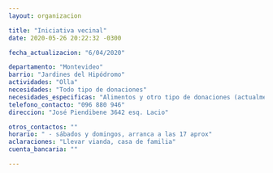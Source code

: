 ```yaml
---
layout: organizacion

title: "Iniciativa vecinal"
date: 2020-05-26 20:22:32 -0300

fecha_actualizacion: "6/04/2020"

departamento: "Montevideo"
barrio: "Jardines del Hipódromo"
actividades: "Olla"
necesidades: "Todo tipo de donaciones"
necesidades_especificas: "Alimentos y otro tipo de donaciones (actualmente están faltando sobre todo verduras)"
telefono_contacto: "096 880 946"
direccion: "José Piendibene 3642 esq. Lacio"

otros_contactos: ""
horario: " - sábados y domingos, arranca a las 17 aprox"
aclaraciones: "Llevar vianda, casa de familia"
cuenta_bancaria: ""

---
```

